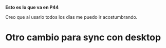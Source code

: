**Esto es lo que va en P44**

Creo que al usarlo todos los días me puedo ir acostumbrando.

# Otro cambio para sync con desktop

